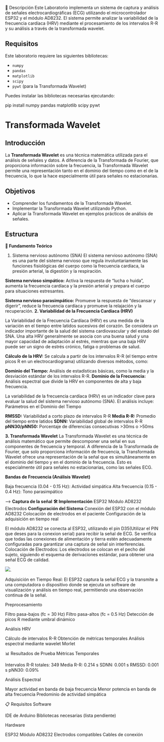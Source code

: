 📝 Descripción
Este Laboratorio  implementa un sistema de captura y análisis de señales electrocardiográficas (ECG) utilizando el microcontrolador ESP32 y el módulo AD8232. El sistema permite analizar la variabilidad de la frecuencia cardíaca (HRV) mediante el procesamiento de los intervalos R-R y su análisis a través de la transformada wavelet.

## Requisitos

Este laboratorio requiere las siguientes bibliotecas:

- `numpy`
- `pandas`
- `matplotlib`
- `scipy`
- `pywt` (para la Transformada Wavelet)

Puedes instalar las bibliotecas necesarias ejecutando:

pip install numpy pandas matplotlib scipy pywt

# Transformada Wavelet

## Introducción

La **Transformada Wavelet** es una técnica matemática utilizada para el análisis de señales y datos. A diferencia de la Transformada de Fourier, que proporciona información sobre la frecuencia, la Transformada Wavelet permite una representación tanto en el dominio del tiempo como en el de la frecuencia, lo que la hace especialmente útil para señales no estacionarias.

## Objetivos

- Comprender los fundamentos de la Transformada Wavelet.
- Implementar la Transformada Wavelet utilizando Python.
- Aplicar la Transformada Wavelet en ejemplos prácticos de análisis de señales.

## Estructura

**🔬 Fundamento Teórico**

1. Sistema nervioso autónomo (SNA)
El sistema nervioso autónomo (SNA) es una parte del sistema nervioso que regula involuntariamente las funciones fisiológicas del cuerpo como la frecuencia cardíaca, la presión arterial, la digestión y la respiración. 

**Sistema nervioso simpático:** Activa la respuesta de “lucha o huida”, aumenta la frecuencia cardíaca y la presión arterial y prepara el cuerpo para situaciones estresantes.

**Sistema nervioso parasimpático:** Promueve la respuesta de “descansar y digerir”, reduce la frecuencia cardíaca y promueve la relajación y la recuperación.
**2. Variabilidad de la Frecuencia Cardíaca (HRV)**

La Variabilidad de la Frecuencia Cardíaca (HRV) es una medida de la variación en el tiempo entre latidos sucesivos del corazón. Se considera un indicador importante de la salud del sistema cardiovascular y del estado del SNA. Una alta HRV generalmente se asocia con una buena salud y una mayor capacidad de adaptación al estrés, mientras que una baja HRV puede ser un signo de estrés crónico, fatiga o problemas de salud.

**Cálculo de la HRV:** Se calcula a partir de los intervalos R-R (el tiempo entre picos R en un electrocardiograma) utilizando diversos métodos, como:

**Dominio del Tiempo:** Análisis de estadísticas básicas, como la media y la desviación estándar de los intervalos R-R.
**Dominio de la Frecuencia:** Análisis espectral que divide la HRV en componentes de alta y baja frecuencia.

La variabilidad de la frecuencia cardíaca (HRV) es un indicador clave para evaluar la salud del sistema nervioso autónomo (SNA). El análisis incluye:
Parámetros en el Dominio del Tiempo

**RMSSD:** Variabilidad a corto plazo de intervalos R-R
**Media R-R:** Promedio del tiempo entre latidos
**SDNN:** Variabilidad global de intervalos R-R
**pNN30/pNN50:** Porcentaje de diferencias consecutivas >30ms o >50ms

**3. Transformada Wavelet**
La Transformada Wavelet es una técnica de análisis matemático que permite descomponer una señal en sus componentes de frecuencia y temporal. A diferencia de la Transformada de Fourier, que solo proporciona información de frecuencia, la Transformada Wavelet ofrece una representación de la señal que es simultáneamente en el dominio del tiempo y en el dominio de la frecuencia. Esto es especialmente útil para señales no estacionarias, como las señales ECG.

**Bandas de Frecuencia (Análisis Wavelet)**

Baja frecuencia (0.04 - 0.15 Hz): Actividad simpática
Alta frecuencia (0.15 - 0.4 Hz): Tono parasimpático

--> **Captura de la señal**
   **🛠️ Implementación**
ESP32
Módulo AD8232
Electrodos
**Configuración del Sistema**
Conexión del ESP32 con el módulo AD8232
Colocación de electrodos en el paciente
Configuración de la adquisición en tiempo real

El módulo AD8232 se conecta al ESP32, utilizando el pin D35(Utilizar el PIN que deses para la conexion serial) para recibir la señal de ECG. Se verifica que todas las conexiones de alimentación y tierra estén adecuadamente configuradas para garantizar una captura de señal sin interferencias.
Colocación de Electrodos: Los electrodos se colocan en el pecho del sujeto, siguiendo el esquema de derivaciones estándar, para obtener una señal ECG de calidad.

![](https://github.com/Nupan07/Lab4ECG/commit/95e0479adef87cf0c30a728a6d9fe3451cf70fd6).


Adquisición en Tiempo Real: El ESP32 captura la señal ECG y la transmite a una computadora o dispositivo donde se ejecuta un software de visualización y análisis en tiempo real, permitiendo una observación continua de la señal.


Preprocesamiento

Filtro pasa-bajos (fc = 30 Hz)
Filtro pasa-altos (fc = 0.5 Hz)
Detección de picos R mediante umbral dinámico


Análisis HRV

Cálculo de intervalos R-R
Obtención de métricas temporales
Análisis espectral mediante wavelet Morlet



📊 Resultados de Prueba
Métricas Temporales

Intervalos R-R totales: 349
Media R-R: 0.214 s
SDNN: 0.001 s
RMSSD: 0.001 s
pNN30: 0.09%

Análisis Espectral

Mayor actividad en banda de baja frecuencia
Menor potencia en banda de alta frecuencia
Predominio de actividad simpática

📋 Requisitos
Software

IDE de Arduino
Bibliotecas necesarias (lista pendiente)

Hardware

ESP32
Módulo AD8232
Electrodos compatibles
Cables de conexión
